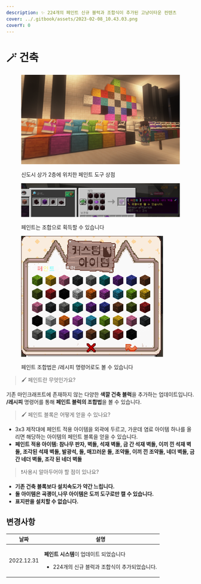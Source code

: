```yaml
---
description: ✨ 224개의 페인트 신규 블럭과 조합식이 추가된 고냥이타운 컨텐츠
cover: ../.gitbook/assets/2023-02-08_10.43.03.png
coverY: 0
---
```


# 🪄 건축

<figure><img src="../.gitbook/assets/2023-02-21_17.23.50.png" alt=""><figcaption><p>신도시 상가 2층에 위치한 페인트 도구 상점</p></figcaption></figure>

<figure><img src="../.gitbook/assets/image (56).png" alt=""><figcaption><p>페인트는 조합으로 획득할 수 있습니다</p></figcaption></figure>

<figure><img src="../.gitbook/assets/image (3) (1).png" alt=""><figcaption><p>페인트 조합법은 /레시피 명령어로도 볼 수 있습니다</p></figcaption></figure>

> 🖌️ 페인트란 무엇인가요?

기존 마인크래프트에 존재하지 않는 다양한 **색깔 건축 블럭**을 추가하는 업데이트입니다.\
**/레시피** 명령어를 통해 **페인트 블럭의 조합법**을 볼 수 있습니다.

> 🖌️ 페인트 블록은 어떻게 얻을 수 있나요?

* 3x3 제작대에 페인트 적용 아이템을 외곽에 두르고, 가운데 염료 아이템 하나를 올리면 해당하는 아이템의 페인트 블록을 얻을 수 있습니다.
* **페인트 적용 아이템: 참나무 판자, 벽돌, 석재 벽돌, 금 간 석재 벽돌, 이끼 낀 석재 벽돌, 조각된 석재 벽돌, 발광석, 돌, 매끄러운 돌, 조약돌, 이끼 낀 조약돌, 네더 벽돌, 금 간 네더 벽돌, 조각 된 네더 벽돌**

> ❗사용시 알아두어야 할 점이 있나요?

* **기존 건축 블록보다 설치속도가 약간 느립니다.**
* **돌 아이템은 곡괭이,나무 아이템은 도끼 도구로만 캘 수 있습니다.**
* **표지판을 설치할 수 없습니다.**



## 변경사항

| 날짜         | 설명                                                                                      |
| ---------- | --------------------------------------------------------------------------------------- |
| 2022.12.31 | <p><strong>페인트 시스템</strong>이 업데이트 되었습니다</p><ul><li>224개의 신규 블럭과 조합식이 추가되었습니다.</li></ul> |

